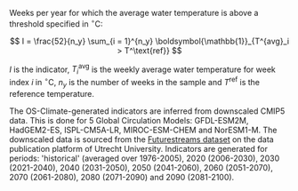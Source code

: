 Weeks per year for which the average water temperature is above a threshold specified in $^\circ$C:

$$
I =  \frac{52}{n_y} \sum_{i = 1}^{n_y} \boldsymbol{\mathbb{1}}_{T^{avg}_i > T^\text{ref}}
$$

$I$ is the indicator, $T^\text{avg}_i$ is the weekly average water temperature for week index $i$ in $^\circ$C, $n_y$ is the number of weeks in the sample
and $T^\text{ref}$ is the reference temperature.

The OS-Climate-generated indicators are inferred from downscaled CMIP5 data. This is done for 5 Global Circulation Models: GFDL-ESM2M, HadGEM2-ES, ISPL-CM5A-LR, MIROC-ESM-CHEM and NorESM1-M.
The downscaled data is sourced from the [Futurestreams dataset](https://geo.public.data.uu.nl/vault-futurestreams/research-futurestreams%5B1633685642%5D/original/waterTemp/) on the data publication platform of Utrecht University.
Indicators are generated for periods: 'historical' (averaged over 1976-2005), 2020 (2006-2030), 2030 (2021-2040), 2040 (2031-2050), 2050 (2041-2060), 2060 (2051-2070), 2070 (2061-2080), 2080 (2071-2090) and 2090 (2081-2100).
